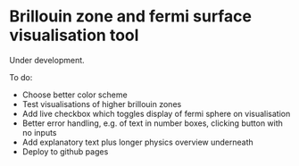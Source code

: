 # Brillouin zone and fermi surface visualisation tool

Under development.

To do:

- Choose better color scheme
- Test visualisations of higher brillouin zones
- Add live checkbox which toggles display of fermi sphere on visualisation
- Better error handling, e.g. of text in number boxes, clicking button with no inputs
- Add explanatory text plus longer physics overview underneath
- Deploy to github pages